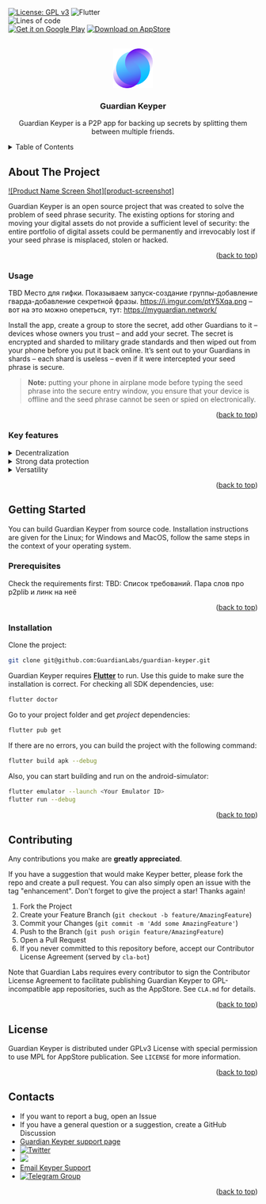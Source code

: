 <a name="readme-top"></a>
<!--
*** Readme template is based on https://github.com/othneildrew/Best-README-Template
-->


<!-- PROJECT SHIELDS -->


[![License: GPL v3](https://img.shields.io/badge/License-GPLv3-blue.svg)](https://www.gnu.org/licenses/gpl-3.0)
![Flutter](https://img.shields.io/badge/Flutter-%2302569B.svg?style=flat&logo=Flutter&logoColor=white)
<br />
![Lines of code](https://img.shields.io/tokei/lines/github/GuardianLabs/guardian-keyper?style=flat)
<br />
<a href="https://play.google.com/store/apps/details?id=com.guardianlabs.keyper"><img alt="Get it on Google Play" src="https://img.shields.io/badge/Google_Play-414141?style=for-the-badge&logo=google-play&logoColor=white"/></a>
<a href="https://apps.apple.com/dz/app/guardian-keyper/id1637977332"><img alt="Download on AppStore" src="https://img.shields.io/static/v1?label=AppStore&message=Download&logoColor=white&logo=appstore&style=for-the-badge"/></a>





<!-- PROJECT LOGO -->
<br />
<div align="center">
  <a href="https://github.com/GuardianLabs/guardian-keyper">
    <img src="assets/images/logo512.png" alt="Guardian Keyper" width="80" height="80">
  </a>

  <h3 align="center">Guardian Keyper</h3>

  <p align="center">
    Guardian Keyper is a P2P app for backing up secrets by splitting them between multiple friends.
  </p>
</div>



<!-- TABLE OF CONTENTS -->
<details>
  <summary>Table of Contents</summary>
  <ol>
    <li>
      <a href="#about-the-project">About The Project</a>
      <ul>
        <li><a href="#usage">Usage</a></li>
        <li><a href="#key-features">Key features</a></li>
      </ul>
    </li>
    <li>
      <a href="#getting-started">Getting Started</a>
      <ul>
        <li><a href="#prerequisites">Prerequisites</a></li>
        <li><a href="#installation">Installation</a></li>
      </ul>
    </li>
    <li><a href="#contributing">Contributing</a></li>
    <li><a href="#license">License</a></li>
    <li><a href="#contacts">Contacts</a></li>
  </ol>
</details>

<!-- ABOUT THE PROJECT -->
## About The Project

[![Product Name Screen Shot][product-screenshot]](https://example.com)

Guardian Keyper is an open source project that was created to solve the problem of seed phrase security. The existing options for storing and moving your digital assets do not provide a sufficient level of security: the entire portfolio of digital assets could be permanently and irrevocably lost if your seed phrase is misplaced, stolen or hacked.

<p align="right">(<a href="#readme-top">back to top</a>)</p>

<!-- USAGE -->
### Usage
TBD Место для гифки. Показываем запуск-создание группы-добавление гварда-добавление секретной фразы. https://i.imgur.com/ptY5Xqa.png – вот на это можно опереться, тут: https://myguardian.network/

Install the app, create a group to store the secret, add other Guardians to it – devices whose owners you trust – and add your secret. The secret is encrypted and sharded to military grade standards and then wiped out from your phone before you put it back online. It’s sent out to your Guardians in shards – each shard is useless – even if it were intercepted your seed phrase is secure.

> **Note:**  putting your phone in airplane mode before typing the seed phrase into the secure entry window, you ensure that your device is offline and the seed phrase cannot be seen or spied on electronically.

<p align="right">(<a href="#readme-top">back to top</a>)</p>

<!-- KEY FEATURES -->
### Key features
<details><summary>Decentralization</summary>The shards of the secret phrase are stored on several independent devices and are useless on their own. Even if someone gains unplanned access to one of them, the owner's digital assets will remain safe.</details>
<details><summary>Strong data protection</summary>Guardian’s Mesh Network uses public and private key pairs much like a blockchain, and does so to the highest encryption and security standards – so it’s fully encrypted end-to-end.  And if that’s not enough, it’s sharded as well.

We use the latest, and most cutting edge version of these technologies.  Things like : 
 - PGP style asymmetric public-key-based cryptography;
 - NAT puncturing;
 - Perfect Forward Secrecy (PFS) schemes, like those used in Signal, WhatsApp and Telegram.</details>
<details><summary>Versatility</summary>Guardian Keyper suitable for use with any password, seed phrase or other information that you want to keep secret.</details>

<p align="right">(<a href="#readme-top">back to top</a>)</p>

<!-- GETTING STARTED -->
## Getting Started
You can build Guardian Keyper from source code. Installation instructions are given for the Linux; for Windows and MacOS, follow the same steps in the context of your operating system.

### Prerequisites
Check the requirements first:
TBD:  Список требований. Пара слов про p2plib и линк на неё

<p align="right">(<a href="#readme-top">back to top</a>)</p>

### Installation

Сlone the project:
```sh
git clone git@github.com:GuardianLabs/guardian-keyper.git
```
Guardian Keyper requires [__Flutter__](https://docs.flutter.dev/get-started/install) to run. Use this guide to make sure the installation is correct. 
For checking all SDK dependencies, use:
```sh
flutter doctor
```
Go to your project folder and get *project* dependencies:
```sh
flutter pub get
```
If there are no errors, you can build the project with the following command:
```sh
flutter build apk --debug
```
Also, you can start building and run on the android-simulator:
```sh
flutter emulator --launch <Your Emulator ID>
flutter run --debug
```


<p align="right">(<a href="#readme-top">back to top</a>)</p>

<!-- CONTRIBUTING -->
## Contributing

Any contributions you make are **greatly appreciated**.

If you have a suggestion that would make Keyper better, please fork the repo and create a pull request. You can also simply open an issue with the tag "enhancement".
Don't forget to give the project a star! Thanks again!

1. Fork the Project
2. Create your Feature Branch (`git checkout -b feature/AmazingFeature`)
3. Commit your Changes (`git commit -m 'Add some AmazingFeature'`)
4. Push to the Branch (`git push origin feature/AmazingFeature`)
5. Open a Pull Request
6. If you never committed to this repository before, accept our Contributor License Agreement (served by `cla-bot`)

Note that Guardian Labs requires every contributor to sign the Contributor License Agreement to facilitate publishing Guardian Keyper to GPL-incompatible app repositories, such as the AppStore. See `CLA.md` for details.

<p align="right">(<a href="#readme-top">back to top</a>)</p>

<!-- LICENSE -->
## License

Guardian Keyper is distributed under GPLv3 License with special permission to use MPL for AppStore publication. See `LICENSE` for more information.

<p align="right">(<a href="#readme-top">back to top</a>)</p>

<!-- CONTACTS -->
## Contacts
* If you want to report a bug, open an Issue
* If you have a general question or a suggestion, create a GitHub Discussion
* [Guardian Keyper support page](https://myguardian.network/support/)
* [![Twitter](https://img.shields.io/twitter/url/https/twitter.com/cloudposse.svg?style=social&label=Follow%20%40guardian_labs)](https://twitter.com/guardian_labs)
* [![](https://dcbadge.vercel.app/api/server/keyper?style=flat)](https://discord.gg/keyper)
* [Email Keyper Support](Keyper.support@guardianlabs.org)
* [![Telegram Group](https://img.shields.io/endpoint?color=neon&style=flat&url=https%3A%2F%2Ftg.sumanjay.workers.dev%2Fguardian_keyper_support)](https://telegram.dog/guardian_keyper_support)

<p align="right">(<a href="#readme-top">back to top</a>)</p>


